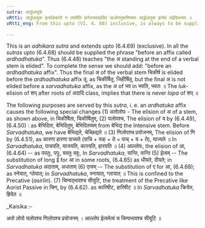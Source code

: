 ```yaml
---
sutra: आर्द्धधातुके
vRtti: आर्द्धधातुक इत्यधिकारो न ल्यपीति प्रागेतस्माद्यदित ऊर्ध्वमनुकमिष्याम आर्द्धधातुक इत्येवं तद्वेदितव्यम् ॥
vRtti_eng: From this upto (VI. 4. 68) inclusive, is always to be supplied 'before an affix called _ardhadhatuka_ (III. 4. 114) &c)).'

---
```

This is an _adhikara_ _sutra_ and extends upto (6.4.69) (exclusive). In all the _sutras_ upto (6.4.68) should be supplied the phrase "before an affix called _ardhadhatuka_". Thus (6.4.48) teaches "the अ standing at the end of a verbal stem is elided". To complete the sense we should add: "before an _ardhadhatuka_ affix". Thus the final अ of the verbal stem चिकीर्ष is elided before the _ardhadhatuka_ affix तृ, as चिकीर्षितृ, जिहीर्षितृ, but the final अ is not elided before a _sarvadhatuka_ affix, as the अ of भव in भवति, भवतः ॥ The _luk_-elision of शप् after roots of अदादि class, implies that there is never _lopa_ of शप् ॥

The following purposes are served by this _sutra_, i. e. an _ardhatuka_ affix causes the following special changes (1) अतोलोपः - The elision of अ of a stem, as shown above, in चिकीर्षिता, चिकीर्षितुम्, (2) यलोपश्च, The elision of य by (6.4.49), (6.4.50) : as बेभिदिता, बेभिदितुम्, बेभिदितव्यम् from बेभिद्य the Intensive stem. Before _Sarvadhatuka_, we have बेभिद्यते, चेच्छिद्यते ॥ (3) णिलोपश्च प्रयोजनम्, The elision of णि by (6.4.51), as कारणा हारणा पाच्यते (पाचि + यक् + ते = पाच् + य + ते), याज्यते ॥ In _Sarvadhatuka_, पाचयति, याजयति, कारयति, हारयति ॥ (4) आल्लोपः, the elision of आ, (6.4.64) -- as पपतुः, पपुः, ववतुः ववुः, In _Sarvadhatuka_, यान्ति, वान्ति (5) ईत्वम् -- The substitution of long ई for आ in some roots, (6.4.65) as धीयते, दीयते; in _Sarvadhatuka_ अदाताम्, अधाताम् (6) एत्वम् -- The substitution of ए for आ, (6.4.68); as स्नेयात्, ग्लेयात्; in _Sarvadhatuka_, स्नायात्, ग्लायात् ॥ This is confined to the Precative (_asirlin_). (7) चिण्वद्भावश्च सीयुटि, the treatment of the Precative like Aorist Passive in चिण्, by (6.4.62). as कारिषीट, हारिषीट ॥ In _Sarvadhatuka_ क्रियेत, ह्रियेत ॥

_Kaisika :-

अतो लोपो यलोपश्च णिलोपश्च प्रयोजनम् ।
आल्लोप ईत्वमेत्वं च चिण्वभावश्च सीयुटि ॥